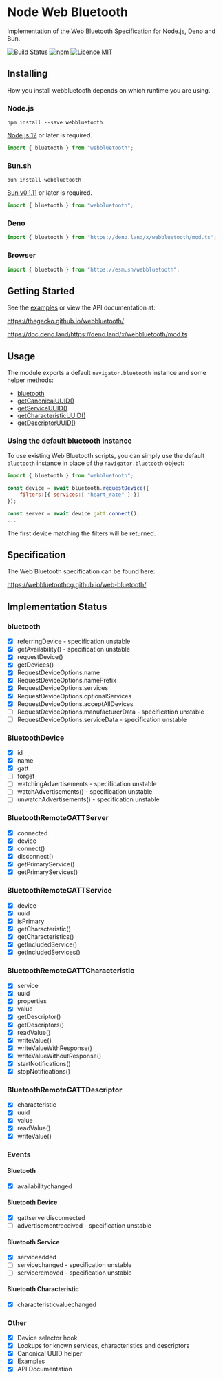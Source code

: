 # Node Web Bluetooth

Implementation of the Web Bluetooth Specification for Node.js, Deno and Bun.

[![Build Status](https://github.com/thegecko/webbluetooth/workflows/ci/badge.svg)](https://github.com/thegecko/webbluetooth/actions)
[![npm](https://img.shields.io/npm/dm/webbluetooth.svg)](https://www.npmjs.com/package/webbluetooth)
[![Licence MIT](https://img.shields.io/badge/licence-MIT-blue.svg)](http://opensource.org/licenses/MIT)

## Installing

How you install webbluetooth depends on which runtime you are using.

### Node.js

    npm install --save webbluetooth

[Node.js 12](https://nodejs.org) or later is required.

```ts
import { bluetooth } from "webbluetooth";
```

### Bun.sh

    bun install webbluetooth

[Bun v0.1.11](https://bun.sh) or later is required.

```ts
import { bluetooth } from "webbluetooth";
```

### Deno

```ts
import { bluetooth } from "https://deno.land/x/webbluetooth/mod.ts";
```

### Browser

```ts
import { bluetooth } from "https://esm.sh/webbluetooth";
```

## Getting Started

See the [examples](https://github.com/thegecko/webbluetooth/tree/master/examples/) or view the API documentation at:

https://thegecko.github.io/webbluetooth/

https://doc.deno.land/https://deno.land/x/webbluetooth/mod.ts

## Usage

The module exports a default `navigator.bluetooth` instance and some helper methods:

- [bluetooth](variables/bluetooth-1.html)
- [getCanonicalUUID()](functions/getCanonicalUUID.html)
- [getServiceUUID()](functions/getServiceUUID.html)
- [getCharacteristicUUID()](functions/getCharacteristicUUID.html)
- [getDescriptorUUID()](functions/getDescriptorUUID.html)

### Using the default bluetooth instance

To use existing Web Bluetooth scripts, you can simply use the default `bluetooth` instance in place of the `navigator.bluetooth` object:

```JavaScript
import { bluetooth } from "webbluetooth";

const device = await bluetooth.requestDevice({
    filters:[{ services:[ "heart_rate" ] }]
});

const server = await device.gatt.connect();
...
```

The first device matching the filters will be returned.

## Specification

The Web Bluetooth specification can be found here:

https://webbluetoothcg.github.io/web-bluetooth/

## Implementation Status

### bluetooth

- [x] referringDevice - specification unstable
- [x] getAvailability() - specification unstable
- [x] requestDevice()
- [x] getDevices()
- [x] RequestDeviceOptions.name
- [x] RequestDeviceOptions.namePrefix
- [x] RequestDeviceOptions.services
- [x] RequestDeviceOptions.optionalServices
- [x] RequestDeviceOptions.acceptAllDevices
- [ ] RequestDeviceOptions.manufacturerData - specification unstable
- [ ] RequestDeviceOptions.serviceData - specification unstable

### BluetoothDevice

- [x] id
- [x] name
- [x] gatt
- [ ] forget
- [ ] watchingAdvertisements - specification unstable
- [ ] watchAdvertisements() - specification unstable
- [ ] unwatchAdvertisements() - specification unstable

### BluetoothRemoteGATTServer

- [x] connected
- [x] device
- [x] connect()
- [x] disconnect()
- [x] getPrimaryService()
- [x] getPrimaryServices()

### BluetoothRemoteGATTService

- [x] device
- [x] uuid
- [x] isPrimary
- [x] getCharacteristic()
- [x] getCharacteristics()
- [x] getIncludedService()
- [x] getIncludedServices()

### BluetoothRemoteGATTCharacteristic

- [x] service
- [x] uuid
- [x] properties
- [x] value
- [x] getDescriptor()
- [x] getDescriptors()
- [x] readValue()
- [x] writeValue()
- [x] writeValueWithResponse()
- [x] writeValueWithoutResponse()
- [x] startNotifications()
- [x] stopNotifications()

### BluetoothRemoteGATTDescriptor

- [x] characteristic
- [x] uuid
- [x] value
- [x] readValue()
- [x] writeValue()

### Events

#### Bluetooth

- [x] availabilitychanged

#### Bluetooth Device

- [x] gattserverdisconnected
- [ ] advertisementreceived - specification unstable

#### Bluetooth Service

- [x] serviceadded
- [ ] servicechanged - specification unstable
- [ ] serviceremoved - specification unstable

#### Bluetooth Characteristic

- [x] characteristicvaluechanged

### Other

- [x] Device selector hook
- [x] Lookups for known services, characteristics and descriptors
- [x] Canonical UUID helper
- [x] Examples
- [x] API Documentation
